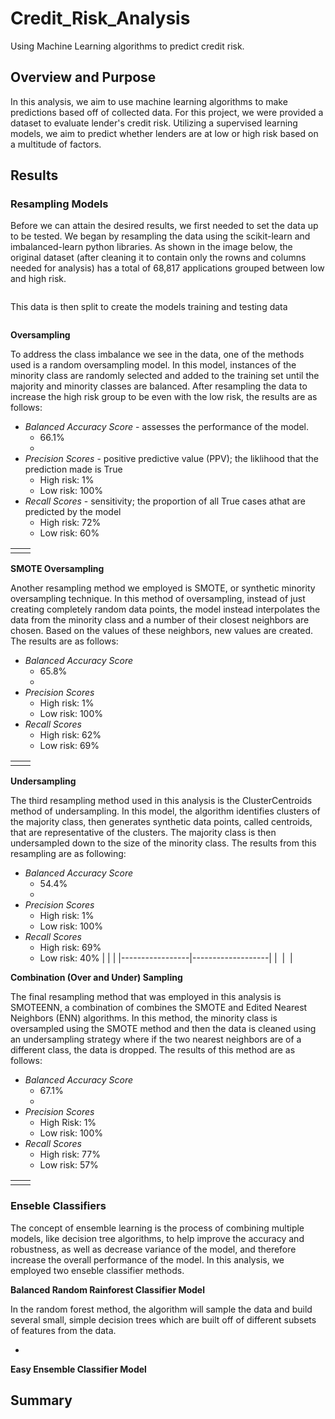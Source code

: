 # Credit_Risk_Analysis
Using Machine Learning algorithms to predict credit risk.

## Overview and Purpose
In this analysis, we aim to use machine learning algorithms to make predictions based off of collected data. For this project, we were provided a dataset to evaluate lender's credit risk. Utilizing a supervised learning models, we aim to predict whether lenders are at low or high risk based on a multitude of factors.

## Results
### Resampling Models
Before we can attain the desired results, we first needed to set the data up to be tested. We began by resampling the data using the scikit-learn and imbalanced-learn python libraries. As shown in the image below, the original dataset (after cleaning it to contain only the rowns and columns needed for analysis) has a total of  68,817 applications grouped between low and high risk.

![]()

This data is then split to create the models training and testing data

![]()

**Oversampling**

To address the class imbalance we see in the data, one of the methods used is a random oversampling model. In this model, instances of the minority class are randomly selected and added to the training set until the majority and minority classes are balanced. After resampling the data to increase the high risk group to be even with the low risk, the results are as follows:

- *Balanced Accuracy Score* - assesses the performance of the model.
  - 66.1%
  - ![]()
- *Precision Scores* - positive predictive value (PPV); the liklihood that the prediction made is True
  - High risk: 1%
  - Low risk: 100%
- *Recall Scores* - sensitivity; the proportion of all True cases athat are predicted by the model
  - High risk: 72%
  - Low risk: 60%
  
|                 |                   |
|-----------------|-------------------|
| ![]() | ![]() |


**SMOTE Oversampling**

Another resampling method we employed is SMOTE, or synthetic minority oversampling technique. In this method of oversampling, instead of just creating completely random data points, the model instead interpolates the data from the minority class and a number of their closest neighbors are chosen. Based on the values of these neighbors, new values are created. The results are as follows:

- *Balanced Accuracy Score* 
  - 65.8%
  - ![]()
- *Precision Scores*
  - High risk: 1%
  - Low risk: 100%
- *Recall Scores*
  - High risk: 62%
  - Low risk: 69%
  
|                 |                   |
|-----------------|-------------------|
| ![]() | ![]() |


**Undersampling**

The third resampling method used in this analysis is the ClusterCentroids method of undersampling. In this model, the algorithm identifies clusters of the majority class, then generates synthetic data points, called centroids, that are representative of the clusters. The majority class is then undersampled down to the size of the minority class. The results from this resampling are as following:

- *Balanced Accuracy Score*
  - 54.4%
  - ![]()
- *Precision Scores*
  - High risk: 1%
  - Low risk: 100%
- *Recall Scores*
  - High risk: 69%
  - Low risk: 40%
|                 |                   |
|-----------------|-------------------|
| ![]() | ![]() |


**Combination (Over and Under) Sampling**

The final resampling method that was employed in this analysis is SMOTEENN, a combination of combines the SMOTE and Edited Nearest Neighbors (ENN) algorithms. In this method, the minority class is oversampled using the SMOTE method and then  the data is cleaned using an undersampling strategy where if the two nearest neighbors are of a different class, the data is dropped. The results of this method are as follows:

- *Balanced Accuracy Score* 
  - 67.1%
  - ![]()
- *Precision Scores*
  - High Risk: 1%
  - Low risk: 100%
- *Recall Scores*
  - High risk: 77% 
  - Low risk: 57%
  
|                 |                   |
|-----------------|-------------------|
| ![]() | ![]() |

### Enseble Classifiers
The concept of ensemble learning is the process of combining multiple models, like decision tree algorithms, to help improve the accuracy and robustness, as well as decrease variance of the model, and therefore increase the overall performance of the model. In this analysis, we employed two enseble classifier methods.

**Balanced Random Rainforest Classifier Model**

In the random forest method, the algorithm will sample the data and build several small, simple decision trees which are built off of different subsets of features from the data. 

- 
**Easy Ensemble Classifier Model**



## Summary
